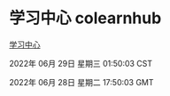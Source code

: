 # 学习中心 colearnhub
[学习中心](http://:56308/colearnhub/)

2022年 06月 29日 星期三 01:50:03 CST

2022年 06月 28日 星期二 17:50:03 GMT
